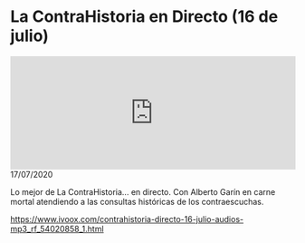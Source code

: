 # La ContraHistoria en Directo (16 de julio)
<iframe id='audio_88903085' frameborder='0' allowfullscreen='' scrolling='no' height='200' style='width:100%;' src='https://www.ivoox.com/player_ej_54020858_6_1.html' loading='lazy'></iframe>17/07/2020

Lo mejor de La ContraHistoria... en directo. Con Alberto Garín en carne mortal atendiendo a las consultas históricas de los contraescuchas. 

 

https://www.ivoox.com/contrahistoria-directo-16-julio-audios-mp3_rf_54020858_1.html
